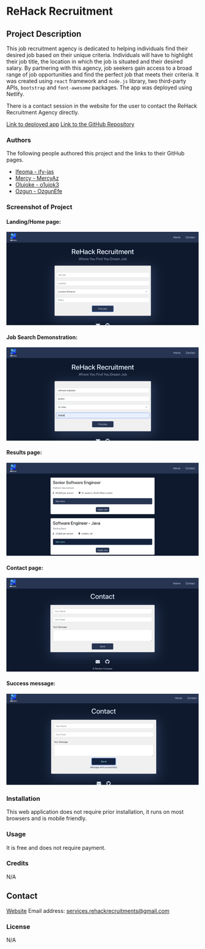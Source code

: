 # ReHack Recruitment

## Project Description

This job recruitment agency is dedicated to helping individuals find their desired job based on their unique criteria. Individuals will have to highlight their job title, the location in which the job is situated and their desired salary. By partnering with this agency, job seekers gain access to a broad range of job opportunities and find the perfect job that meets their criteria. It was created using `react` framework and `node.js` library, two third-party APIs, `bootstrap` and `font-awesome` packages. The app was deployed using Netlify.

There is a contact session in the website for the user to contact the ReHack Recruitment Agency directly.

[Link to deployed app](https://startling-zuccutto-a47cd8.netlify.app/)
[Link to the GitHub Repository](https://github.com/o1ujok3/ReHACK.git)

### Authors

The following people authored this project and the links to their GitHub pages.

- [Ifeoma - ify-jas](https://github.com/Ify-Jas)
- [Mercy - MercyAz ](https://github.com/MercyAz)
- [Olujoke - o1ujok3](https://github.com/o1ujok3)
- [Ozgun - OzgunEfe](https://github.com/OzgunEfe)

### Screenshot of Project

#### Landing/Home page:

![Home Page](/src/images/screenshot_2023-02-22_at_18.14.13_720.png)

#### Job Search Demonstration:

![Job Search demonstration](/src/images/screenshot_2023-02-22_at_18.14.46_720.png)

#### Results page:

![Results page](/src/images/screenshot_2023-02-22_at_18.15.42_720.png)

#### Contact page:

![Contact Page](/src/images/screenshot_2023-02-22_at_18.16.10_720.png)

#### Success message:

![Success message](/src/images/screenshot_2023-02-22_at_19.20.22_720.png)

### Installation

This web application does not require prior installation, it runs on most browsers and is mobile friendly.

### Usage

It is free and does not require payment.

### Credits

N/A

## Contact

[Website](https://startling-zuccutto-a47cd8.netlify.app/)
Email address: services.rehackrecruitments@gmail.com

### License

N/A
